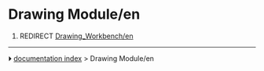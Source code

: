 # Drawing Module/en
1.  REDIRECT [Drawing_Workbench/en](Drawing_Workbench/en.md)



---
⏵ [documentation index](../README.md) > Drawing Module/en
